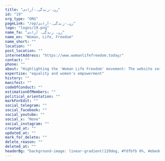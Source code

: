 ```yaml
---
title: "زن،-زندگی،-آزادی"
id: "19"
org_type: "ORG"
pageLink: "/op/زن،-زندگی،-آزادی"
logo: "logos/19.png"
name_fa: "زن، زندگی، آزادی"
name_en: "Woman, Life, Freedom"
name_short: ""
location: ""
post_location: ""
internetAddress: "https://www.womanlifefreedom.today/"
contact: ""
phone: ""
about: "Highlighting the 'Woman Life Freedom' movement: The website serves as a central hub for information, news, and resources related to the ongoing protests in Iran, trigDEed by the tragic death of Mahsa Amini in September 2022.Centering Women's voices: It emphasizes the crucial role of women in leading the protests and demanding fundamental rights and freedoms.Showcasing Courage and Resilience: The platform shares stories, videos, and artwork that highlight the courage and resilience of Iranian women and their allies in the face of brutal repression.Mobilizing Global Support: The website aims to raise awareness about the situation in Iran and mobilize international solidarity with the Iranian people's fight for freedom."
expertise: "equality and women's empowerment"
history: ""
manifest: ""
codeOfConduct: ""
estimationOfMembers: ""
political_orientation: ""
markForEdit: ""
social_telegram: ""
social_facebook: ""
social_youtube: ""
social_x: "None"
social_instagram: ""
created_at: ""
updated_at: ""
mark_for_delete: ""
delete_reason: ""
deleted_at: ""
headerBg: "background-image: linear-gradient(120deg, #fdfbfb 0%, #ebedee 100%);"
---
```



